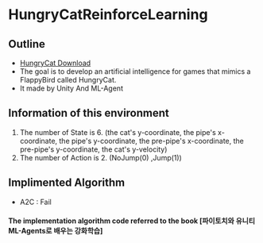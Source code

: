# HungryCatReinforceLearning
## Outline
- [HungryCat Download](https://play.google.com/store/apps/details?id=com.Truer.HungryCat)
- The goal is to develop an artificial intelligence for games that mimics a FlappyBird called HungryCat.
- It made by Unity And ML-Agent
## Information of this environment
1. The number of State is 6. (the cat's y-coordinate, the pipe's x-coordinate, the pipe's y-coordinate, the pre-pipe's x-coordinate, the pre-pipe's y-coordinate, the cat's y-velocity)  
2. The number of Action is 2. (NoJump(0) ,Jump(1))
## Implimented Algorithm
- A2C : Fail

#### The implementation algorithm code referred to the book [파이토치와 유니티 ML-Agents로 배우는 강화학습]
